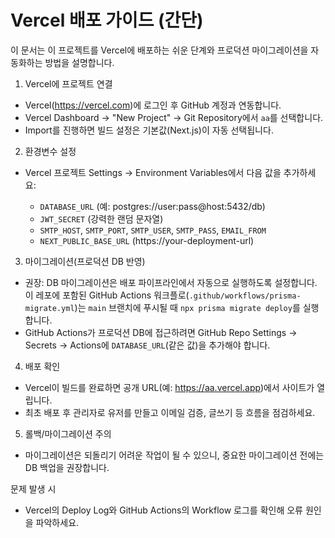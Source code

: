 # Vercel 배포 가이드 (간단)

이 문서는 이 프로젝트를 Vercel에 배포하는 쉬운 단계와 프로덕션 마이그레이션을 자동화하는 방법을 설명합니다.

1) Vercel에 프로젝트 연결
- Vercel(https://vercel.com)에 로그인 후 GitHub 계정과 연동합니다.
- Vercel Dashboard → "New Project" → Git Repository에서 `aa`를 선택합니다.
- Import를 진행하면 빌드 설정은 기본값(Next.js)이 자동 선택됩니다.

2) 환경변수 설정
- Vercel 프로젝트 Settings → Environment Variables에서 다음 값을 추가하세요:

  - `DATABASE_URL`  (예: postgres://user:pass@host:5432/db)
  - `JWT_SECRET` (강력한 랜덤 문자열)
  - `SMTP_HOST`, `SMTP_PORT`, `SMTP_USER`, `SMTP_PASS`, `EMAIL_FROM`
  - `NEXT_PUBLIC_BASE_URL` (https://your-deployment-url)

3) 마이그레이션(프로덕션 DB 반영)
- 권장: DB 마이그레이션은 배포 파이프라인에서 자동으로 실행하도록 설정합니다. 이 레포에 포함된 GitHub Actions 워크플로(`.github/workflows/prisma-migrate.yml`)는 `main` 브랜치에 푸시될 때 `npx prisma migrate deploy`를 실행합니다.
- GitHub Actions가 프로덕션 DB에 접근하려면 GitHub Repo Settings → Secrets → Actions에 `DATABASE_URL`(같은 값)을 추가해야 합니다.

4) 배포 확인
- Vercel이 빌드를 완료하면 공개 URL(예: https://aa.vercel.app)에서 사이트가 열립니다.
- 최초 배포 후 관리자로 유저를 만들고 이메일 검증, 글쓰기 등 흐름을 점검하세요.

5) 롤백/마이그레이션 주의
- 마이그레이션은 되돌리기 어려운 작업이 될 수 있으니, 중요한 마이그레이션 전에는 DB 백업을 권장합니다.

문제 발생 시
- Vercel의 Deploy Log와 GitHub Actions의 Workflow 로그를 확인해 오류 원인을 파악하세요.
